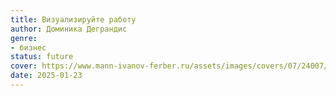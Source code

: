 ```yaml
---
title: Визуализируйте работу
author: Доминика Деграндис
genre:
- бизнес
status: future
cover: https://www.mann-ivanov-ferber.ru/assets/images/covers/07/24007/1.00x-thumb.png
date: 2025-01-23
---
```



